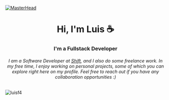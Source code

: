 [![MasterHead](https://user-images.githubusercontent.com/97737113/220236988-e336cb7d-abf2-4a40-8dfe-89424d3e752e.gif)](https://rishavchanda.io)
<h1 align="center">Hi, I'm Luis ☕️</h1>


<h3 align="center">I'm a Fullstack Developer</h3>
<h6 align="center">I am a Software Developer at <a href="https://www.linkedin.com/company/shift-pulsa-pela-vida">Shift</a>, and I also do some freelance work. In my free time, I enjoy working on personal projects, some of which you can explore right here on my profile. Feel free to reach out if you have any collaboration opportunities :)</h6>



<p align="left"> <img src="https://komarev.com/ghpvc/?username=luisf4&label=Profile%20views&color=0e75b6&style=flat" alt="luisf4" /> </p></p>
